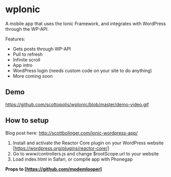 # wpIonic

A mobile app that uses the Ionic Framework, and integrates with WordPress through the WP-API.

Features:

- Gets posts through WP-API
- Pull to refresh
- Infinite scroll
- App intro
- WordPress login (needs custom code on your site to do anything)
- More coming soon

## Demo

https://github.com/scottopolis/wpIonic/blob/master/demo-video.gif

## How to setup

Blog post here: http://scottbolinger.com/ionic-wordpress-app/

1. Install and activate the Reactor Core plugin on your WordPress website [https://wordpress.org/plugins/reactor-core/]
2. Go to www/controllers.js and change $rootScope.url to your website
3. Load index.html in Safari, or compile app with Phonegap

**Props to [https://github.com/modemlooper]**

